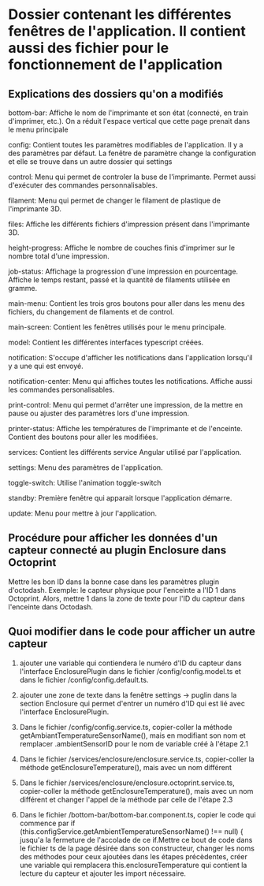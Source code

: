 # Dossier contenant les différentes fenêtres de l'application. Il contient aussi des fichier pour le fonctionnement de l'application

## Explications des dossiers qu'on a modifiés
bottom-bar: Affiche le nom de l'imprimante et son état (connecté, en train d'imprimer, etc.). On a réduit l'espace vertical que cette page prenait dans le menu principale

config: Contient toutes les paramètres modifiables de l'application. Il y a des paramètres par défaut. La fenêtre de paramètre change la configuration et elle se trouve dans un autre dossier qui settings

control: Menu qui permet de controler la buse de l'imprimante. Permet aussi d'exécuter des commandes personnalisables.

filament: Menu qui permet de changer le filament de plastique de l'imprimante 3D.

files: Affiche les différents fichiers d'impression présent dans l'imprimante 3D.

height-progress: Affiche le nombre de couches finis d'imprimer sur le nombre total d'une impression.

job-status: Affichage la progression d'une impression en pourcentage. Affiche le temps restant, passé et la quantité de filaments utilisée en gramme.

main-menu: Contient les trois gros boutons pour aller dans les menu des fichiers, du changement de filaments et de control.

main-screen: Contient les fenêtres utilisés pour le menu principale.

model: Contient les différentes interfaces typescript créées.

notification: S'occupe d'afficher les notifications dans l'application lorsqu'il y a une qui est envoyé.

notification-center: Menu qui affiches toutes les notifications. Affiche aussi les commandes personalisables.

print-control: Menu qui permet d'arrêter une impression, de la mettre en pause ou ajuster des paramètres lors d'une impression.

printer-status: Affiche les températures de l'imprimante et de l'enceinte. Contient des boutons pour aller les modifiées.

services: Contient les différents service Angular utilisé par l'application.

settings: Menu des paramètres de l'application.

toggle-switch: Utilise l'animation toggle-switch

standby: Première fenêtre qui apparait lorsque l'application démarre.

update: Menu pour mettre à jour l'application.


## Procédure pour afficher les données d'un capteur connecté au plugin Enclosure dans Octoprint
Mettre les bon ID dans la bonne case dans les paramètres plugin d'octodash.
Exemple: le capteur physique pour l'enceinte a l'ID 1 dans Octoprint. Alors, mettre 1 dans la
 	 zone de texte pour l'ID du capteur dans l'enceinte dans Octodash.
   
   

## Quoi modifier dans le code pour afficher un autre capteur

1. ajouter une variable qui contiendera le numéro d'ID du capteur dans l'interface EnclosurePlugin dans le fichier /config/config.model.ts et dans le fichier /config/config.default.ts.

2. ajouter une zone de texte dans la fenêtre settings -> puglin dans la section Enclosure qui permet d'entrer un numéro d'ID qui est lié avec
    l'interface EnclosurePlugin.
    
3. Dans le fichier /config/config.service.ts, copier-coller la méthode getAmbiantTemperatureSensorName(), mais en modifiant son nom et remplacer .ambientSensorID pour le nom de variable créé à l'étape 2.1

4. Dans le fichier /services/enclosure/enclosure.service.ts, copier-coller la méthode getEnclosureTemperature(), mais avec un nom différent

5. Dans le fichier /services/enclosure/enclosure.octoprint.service.ts, copier-coller la méthode getEnclosureTemperature(), mais avec un nom différent et changer l'appel de la méthode par celle de l'étape 2.3

6. Dans le fichier /bottom-bar/bottom-bar.component.ts, copier le code qui commence par if (this.configService.getAmbientTemperatureSensorName() !== null) { jusqu'a la fermeture de l'accolade de ce if.Mettre ce bout de code dans le fichier ts de la page désirée dans son constructeur, changer les noms des méthodes pour ceux ajoutées dans les étapes précèdentes, créer une variable qui remplacera this.enclosureTemperature qui contient la lecture du capteur et ajouter les import nécessaire. 
